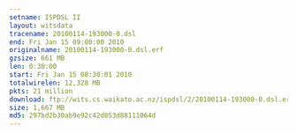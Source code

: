 ```yaml
---
setname: ISPDSL II
layout: witsdata
tracename: 20100114-193000-0.dsl
end: Fri Jan 15 09:00:00 2010
originalname: 20100114-193000-0.dsl.erf
gzsize: 661 MB
len: 0:30:00
start: Fri Jan 15 08:30:01 2010
totalwirelen: 12,328 MB
pkts: 21 million
download: ftp://wits.cs.waikato.ac.nz/ispdsl/2/20100114-193000-0.dsl.erf.gz
size: 1,667 MB
md5: 297bd2b30ab9e92c42d853d88111064d
---
```


